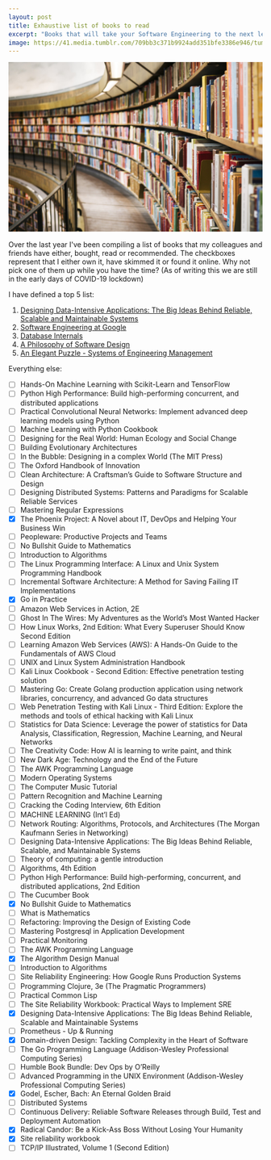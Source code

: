 ```yaml
---
layout: post
title: Exhaustive list of books to read
excerpt: "Books that will take your Software Engineering to the next level"
image: https://41.media.tumblr.com/709bb3c371b9924add351bfe3386e946/tumblr_nxdq8uFdx81qzocgko1_1280.jpg
---
```


![](images/books.jpeg)

Over the last year I've been compiling a list of books that my colleagues and friends have either, bought, read or recommended.
The checkboxes represent that I either own it, have skimmed it or found it online.
Why not pick one of them up while you have the time? (As of writing this we are still in the early days of COVID-19 lockdown)

I have defined a top 5 list:

1. [Designing Data-Intensive Applications: The Big Ideas Behind Reliable, Scalable and Maintainable Systems](https://amzn.to/2V7hwoN)
2. [Software Engineering at Google](https://amzn.to/2UHBbMM)
3. [Database Internals](https://amzn.to/3aOHGTK)
4. [A Philosophy of Software Design](https://amzn.to/2JEYIaT)
5. [An Elegant Puzzle - Systems of Engineering Management](https://amzn.to/3aIcVQs)

Everything else:

- [ ] Hands-On Machine Learning with Scikit-Learn and TensorFlow
- [ ] Python High Performance: Build high-performing concurrent, and distributed applications
- [ ] Practical Convolutional Neural Networks: Implement advanced deep learning models using Python
- [ ] Machine Learning with Python Cookbook
- [ ] Designing for the Real World: Human Ecology and Social Change
- [ ] Building Evolutionary Architectures
- [ ] In the Bubble: Designing in a complex World (The MIT Press)
- [ ] The Oxford Handbook of Innovation
- [ ] Clean Architecture: A Craftsman’s Guide to Software Structure and Design
- [ ] Designing Distributed Systems: Patterns and Paradigms for Scalable Reliable Services
- [ ] Mastering Regular Expressions
- [x] The Phoenix Project: A Novel about IT, DevOps and Helping Your Business Win
- [ ] Peopleware: Productive Projects and Teams
- [ ] No Bullshit Guide to Mathematics
- [ ] Introduction to Algorithms
- [ ] The Linux Programming Interface: A Linux and Unix System Programming Handbook
- [ ] Incremental Software Architecture: A Method for Saving Failing IT Implementations
- [x] Go in Practice
- [ ] Amazon Web Services in Action, 2E
- [ ] Ghost In The Wires: My Adventures as the World’s Most Wanted Hacker
- [ ] How Linux Works, 2nd Edition: What Every Superuser Should Know Second Edition
- [ ] Learning Amazon Web Services (AWS): A Hands-On Guide to the Fundamentals of AWS Cloud
- [ ] UNIX and Linux System Administration Handbook
- [ ] Kali Linux Cookbook - Second Edition: Effective penetration testing solution
- [ ] Mastering Go: Create Golang production application using network libraries, concurrency, and advanced Go data structures
- [ ] Web Penetration Testing with Kali Linux - Third Edition: Explore the methods and tools of ethical hacking with Kali Linux
- [ ] Statistics for Data Science: Leverage the power of statistics for Data Analysis, Classification, Regression, Machine Learning, and Neural Networks
- [ ] The Creativity Code: How AI is learning to write paint, and think
- [ ] New  Dark Age: Technology and the End of the Future
- [ ] The AWK Programming Language
- [ ] Modern Operating Systems
- [ ] The Computer Music Tutorial
- [ ] Pattern Recognition and Machine Learning
- [ ] Cracking the Coding Interview, 6th Edition
- [ ] MACHINE LEARNING (Int’l Ed)
- [ ] Network Routing: Algorithms, Protocols, and Architectures (The Morgan Kaufmann Series in Networking)
- [ ] Designing Data-Intensive Applications: The Big Ideas Behind Reliable, Scalable, and Maintainable Systems
- [ ] Theory of computing: a gentle introduction
- [ ] Algorithms, 4th Edition
- [ ] Python High Performance: Build high-performing, concurrent, and distributed applications, 2nd Edition
- [ ] The Cucumber Book
- [x] No Bullshit Guide to Mathematics
- [ ] What is Mathematics
- [ ] Refactoring: Improving the Design of Existing Code
- [ ] Mastering Postgresql in Application Development
- [ ] Practical Monitoring
- [ ] The AWK Programming Language
- [x] The Algorithm Design Manual
- [ ] Introduction to Algorithms
- [ ] Site Reliability Engineering: How Google Runs Production Systems
- [ ] Programming Clojure, 3e (The Pragmatic Programmers)
- [ ] Practical Common Lisp
- [ ] The Site Reliability Workbook: Practical Ways to Implement SRE
- [X] Designing Data-Intensive Applications: The Big Ideas Behind Reliable, Scalable and Maintainable Systems
- [ ] Prometheus - Up & Running
- [x] Domain-driven Design: Tackling Complexity in the Heart of Software
- [ ] The Go Programming Language (Addison-Wesley Professional Computing Series)
- [ ] Humble Book Bundle: Dev Ops by O’Reilly
- [ ] Advanced Programming in the UNIX Environment (Addison-Wesley Professional Computing Series)
- [x] Godel, Escher, Bach: An Eternal Golden Braid
- [ ] Distributed Systems
- [ ] Continuous Delivery: Reliable Software Releases through Build, Test and Deployment Automation
- [x] Radical Candor: Be a Kick-Ass Boss Without Losing Your Humanity
- [x] Site reliability workbook
- [ ] TCP/IP Illustrated, Volume 1 (Second Edition)